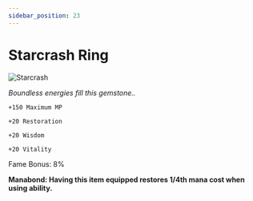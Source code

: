 ```yaml
---
sidebar_position: 23
---
```


# Starcrash Ring

![Starcrash](https://vwiki.valorserver.com/api/item/picture/starcrash%20ring)

<i>Boundless energies fill this gemstone..</i>

    +150 Maximum MP
    
    +20 Restoration 
    
    +20 Wisdom
    
    +20 Vitality
    
Fame Bonus: 8%

**Manabond: Having this item equipped restores 1/4th mana cost when using ability.**
